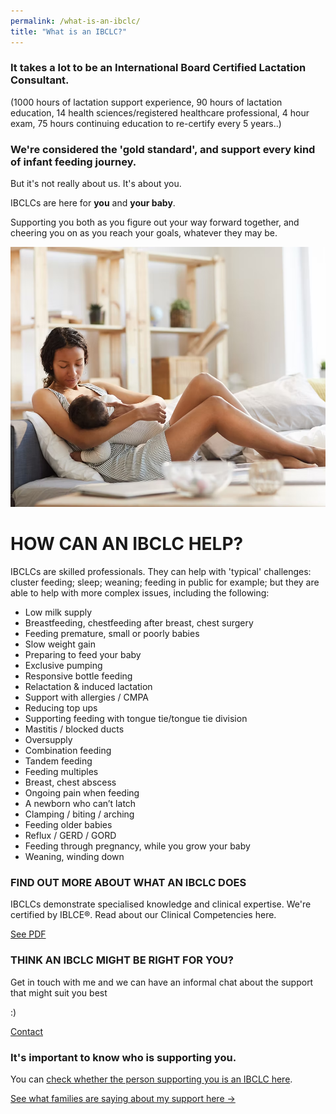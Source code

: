 ```yaml
---
permalink: /what-is-an-ibclc/
title: "What is an IBCLC?"
---
```


### It takes a lot to be an International Board Certified Lactation Consultant.
 
(1000 hours of lactation support experience, 90 hours of lactation education, 14 health sciences/registered healthcare professional, 4 hour exam, 75 hours continuing education to re-certify every 5 years..)

### We're considered the 'gold standard', and support every kind of infant feeding journey.

But it's not really about us. It's about you.

IBCLCs are here for **you** and **your baby**.

Supporting you both as you figure out your way forward together, and cheering you on as you reach your goals, whatever they may be.

![Mother and baby reclined](../assets/images/mum-reclined.png)

# HOW CAN AN IBCLC HELP?

IBCLCs are skilled professionals. They can help with 'typical' challenges: cluster feeding; sleep; weaning; feeding in public for example; but they are able to help with more complex issues, including the following:

- Low milk supply
- Breastfeeding, chestfeeding after breast, chest surgery
- Feeding premature, small or poorly babies
- Slow weight gain
- Preparing to feed your baby
- Exclusive  pumping
- Responsive bottle feeding
- Relactation & induced lactation
- Support with allergies / CMPA
- Reducing top ups
- Supporting feeding with tongue tie/tongue tie division
- Mastitis / blocked ducts
- Oversupply
- Combination feeding
- Tandem feeding
- Feeding multiples
- Breast, chest abscess
- Ongoing pain when feeding
- A newborn who can’t latch
- Clamping / biting / arching
- Feeding older babies
- Reflux / GERD / GORD
- Feeding through pregnancy, while you grow your baby
- Weaning, winding down

### FIND OUT MORE ABOUT WHAT AN IBCLC DOES
IBCLCs demonstrate specialised
knowledge and clinical expertise. We're certified by IBLCE®.
Read about our Clinical Competencies here.

[See PDF](https://iblce.org/wp-content/uploads/2018/12/clinical-competencies-2018.pdf)

### THINK AN IBCLC MIGHT BE RIGHT FOR YOU?
Get in touch with me and we can have an informal chat about the support that might suit you best

:)

[Contact](../contact)

### It's important to know who is supporting you.

You can [check whether the person supporting you is an IBCLC here](https://iblce.org/ibclc-credential-verification/).

[See what families are saying about my support here →](../feedback)